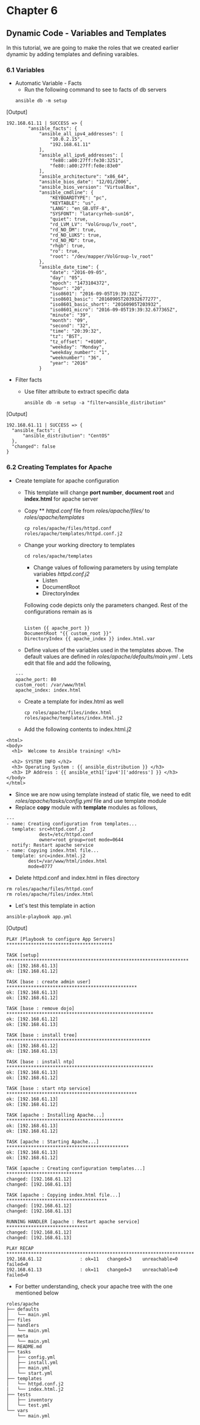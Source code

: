 # Chapter 6  
## Dynamic Code - Variables and Templates  
In this  tutorial, we  are going to make the roles that we created earlier dynamic by adding templates and defining varaibles.

### 6.1 Variables  
* Automatic Variable - Facts
  * Run the following command to see to facts of db servers  
  ```
  ansible db -m setup
  ```


[Output]  
```
192.168.61.11 | SUCCESS => {
        "ansible_facts": {
            "ansible_all_ipv4_addresses": [
                "10.0.2.15",
                "192.168.61.11"
            ],
            "ansible_all_ipv6_addresses": [
                "fe80::a00:27ff:fe30:3251",
                "fe80::a00:27ff:fe8e:83e0"
            ],
            "ansible_architecture": "x86_64",
            "ansible_bios_date": "12/01/2006",
            "ansible_bios_version": "VirtualBox",
            "ansible_cmdline": {
                "KEYBOARDTYPE": "pc",
                "KEYTABLE": "us",
                "LANG": "en_GB.UTF-8",
                "SYSFONT": "latarcyrheb-sun16",
                "quiet": true,
                "rd_LVM_LV": "VolGroup/lv_root",
                "rd_NO_DM": true,
                "rd_NO_LUKS": true,
                "rd_NO_MD": true,
                "rhgb": true,
                "ro": true,
                "root": "/dev/mapper/VolGroup-lv_root"
            },
            "ansible_date_time": {
                "date": "2016-09-05",
                "day": "05",
                "epoch": "1473104372",
                "hour": "20",
                "iso8601": "2016-09-05T19:39:32Z",
                "iso8601_basic": "20160905T203932677277",
                "iso8601_basic_short": "20160905T203932",
                "iso8601_micro": "2016-09-05T19:39:32.677365Z",
                "minute": "39",
                "month": "09",
                "second": "32",
                "time": "20:39:32",
                "tz": "BST",
                "tz_offset": "+0100",
                "weekday": "Monday",
                "weekday_number": "1",
                "weeknumber": "36",
                "year": "2016"
            }

```

  * Filter facts  

    * Use filter attribute to extract specific data  
        ```
        ansible db -m setup -a "filter=ansible_distribution"

        ```

  [Output]  
```
192.168.61.11 | SUCCESS => {
  "ansible_facts": {
      "ansible_distribution": "CentOS"
  },
  "changed": false
}  
```


### 6.2 Creating Templates for Apache
* Create template for apache configuration  
  * This template will change **port number**, **document root** and **index.html** for  apache server  
  * Copy ** *httpd.conf* file from *roles/apache/files/* to *roles/apache/templates*  

    ```
    cp roles/apache/files/httpd.conf roles/apache/templates/httpd.conf.j2
    ```
  * Change your working directory to templates  
    ```
    cd roles/apache/templates
    ```
    * Change values of following  parameters by using template variables *httpd.conf.j2*  
      * Listen
      * DocumentRoot
      * DirectoryIndex   

    Following code depicts only the parameters changed. Rest of the configurations remain as is
    ```

    Listen {{ apache_port }}
    DocumentRoot "{{ custom_root }}"
    DirectoryIndex {{ apache_index }} index.html.var

    ```  


  * Define values of the variables used in the templates above.  The default values are defined in *roles/apache/defaults/main.yml* . Lets edit that file and add the following,   

  ```
  ---
  apache_port: 80
  custom_root: /var/www/html
  apache_index: index.html
  ```  

  * Create a template for index.html as well

    ``` cp roles/apache/files/index.html roles/apache/templates/index.html.j2 ```

  * Add the following contents to index.html.j2
```
<html>
<body>
  <h1>  Welcome to Ansible training! </h1>

  <h2> SYSTEM INFO </h2>
  <h3> Operating System : {{ ansible_distribution }} </h3>
  <h3> IP Address : {{ ansible_eth1['ipv4']['address'] }} </h3>
</body>
</html>
```

  * Since we are now using template instead of static file, we need to edit *roles/apache/tasks/config.yml* file and use template module
  * Replace **copy** module with **template** modules as follows,  
  ```
  ---
  - name: Creating configuration from templates...
    template: src=httpd.conf.j2
              dest=/etc/httpd.conf
              owner=root group=root mode=0644
    notify: Restart apache service
  - name: Copying index.html file...
    template: src=index.html.j2
          dest=/var/www/html/index.html
          mode=0777
  ```  
  * Delete httpd.conf and index.html in files directory  
  ```
  rm roles/apache/files/httpd.conf
  rm roles/apache/files/index.html

  ```

  * Let's test this template in action  
  ```
  ansible-playbook app.yml
  ```  
  [Output]  
  ```
PLAY [Playbook to configure App Servers] ***************************************

TASK [setup] *******************************************************************
ok: [192.168.61.13]
ok: [192.168.61.12]

TASK [base : create admin user] ************************************************
ok: [192.168.61.13]
ok: [192.168.61.12]

TASK [base : remove dojo] ******************************************************
ok: [192.168.61.12]
ok: [192.168.61.13]

TASK [base : install tree] *****************************************************
ok: [192.168.61.12]
ok: [192.168.61.13]

TASK [base : install ntp] ******************************************************
ok: [192.168.61.13]
ok: [192.168.61.12]

TASK [base : start ntp service] ************************************************
ok: [192.168.61.13]
ok: [192.168.61.12]

TASK [apache : Installing Apache...] *******************************************
ok: [192.168.61.13]
ok: [192.168.61.12]

TASK [apache : Starting Apache...] *********************************************
ok: [192.168.61.13]
ok: [192.168.61.12]

TASK [apache : Creating configuration templates...] ****************************
changed: [192.168.61.12]
changed: [192.168.61.13]

TASK [apache : Copying index.html file...] *************************************
changed: [192.168.61.12]
changed: [192.168.61.13]

RUNNING HANDLER [apache : Restart apache service] ******************************
changed: [192.168.61.12]
changed: [192.168.61.13]

PLAY RECAP *********************************************************************
192.168.61.12              : ok=11   changed=3    unreachable=0    failed=0
192.168.61.13              : ok=11   changed=3    unreachable=0    failed=0

  ```   
  * For better understanding, check your apache tree with the one mentioned below  
  ```
  roles/apache
  ├── defaults
  │   └── main.yml
  ├── files
  ├── handlers
  │   └── main.yml
  ├── meta
  │   └── main.yml
  ├── README.md
  ├── tasks
  │   ├── config.yml
  │   ├── install.yml
  │   ├── main.yml
  │   └── start.yml
  ├── templates
  │   └── httpd.conf.j2
  |   └── index.html.j2
  ├── tests
  │   ├── inventory
  │   └── test.yml
  └── vars
      └── main.yml

  ```  
